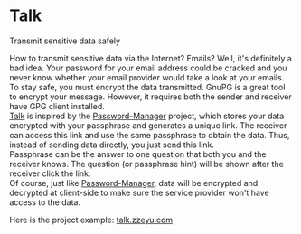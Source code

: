 # Talk
Transmit sensitive data safely   
   
How to transmit sensitive data via the Internet? Emails? Well, it's definitely a bad idea. Your password for your email address could be cracked and you never know whether your email provider would take a look at your emails.  
To stay safe, you must encrypt the data transmitted. GnuPG is a great tool to encrypt your message. However, it requires both the sender and receiver have GPG client installed.  
[Talk](https://github.com/zeruniverse/Talk) is inspired by the [Password-Manager](https://github.com/zeruniverse/Password-Manager) project, which stores your data encrypted with your passphrase and generates a unique link. The receiver can access this link and use the same passphrase to obtain the data. Thus, instead of sending data directly, you just send this link.  
Passphrase can be the answer to one question that both you and the receiver knows. The question (or passphrase hint) will be shown after the receiver click the link.  
Of course, just like [Password-Manager](https://github.com/zeruniverse/Password-Manager), data will be encrypted and decrypted at client-side to make sure the service provider won't have access to the data.   
  
Here is the project example: [talk.zzeyu.com](http://talk.zzeyu.com)
